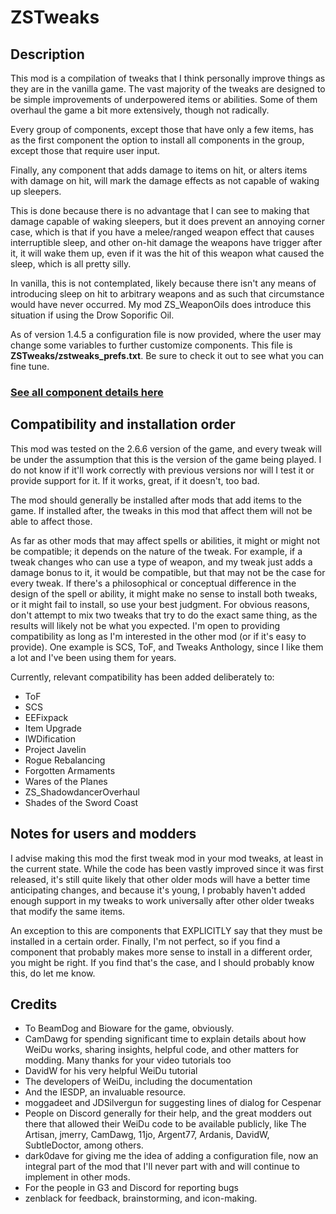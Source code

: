 # ZSTweaks

## Description

This mod is a compilation of tweaks that I think personally improve things as they are in the vanilla game. The vast majority of the tweaks are designed to be simple improvements of underpowered items or abilities. Some of them overhaul the game a bit more extensively, though not radically.

Every group of components, except those that have only a few items, has as the first component the option to install all components in the group, except those that require user input.

Finally, any component that adds damage to items on hit, or alters items with damage on hit, will mark the damage effects as not capable of waking up sleepers.

This is done because there is no advantage that I can see to making that damage capable of waking sleepers, but it does prevent an annoying corner case, which is that if you have a melee/ranged weapon effect that causes interruptible sleep, and other on-hit damage the weapons have trigger after it, it will wake them up, even if it was the hit of this weapon what caused the sleep, which is all pretty silly.

In vanilla, this is not contemplated, likely because there isn't any means of introducing sleep on hit to arbitrary weapons and as such that circumstance would have never occurred. My mod ZS_WeaponOils does introduce this situation if using the Drow Soporific Oil.

As of version 1.4.5 a configuration file is now provided, where the user may change some variables to further customize components. This file is **ZSTweaks/zstweaks_prefs.txt**. Be sure to check it out to see what you can fine tune.

### [See all component details here](ZSTweaks/component_readme.md)

## Compatibility and installation order

This mod was tested on the 2.6.6 version of the game, and every tweak will be under the assumption that this is the version of the game being played. I do not know if it'll work correctly with previous versions nor will I test it or provide support for it. If it works, great, if it doesn't, too bad.

The mod should generally be installed after mods that add items to the game. If installed after, the tweaks in this mod that affect them will not be able to affect those.

As far as other mods that may affect spells or abilities, it might or might not be compatible; it depends on the nature of the tweak. For example, if a tweak changes who can use a type of weapon, and my tweak just adds a damage bonus to it, it would be compatible, but that may not be the case for every tweak. If there's a philosophical or conceptual difference in the design of the spell or ability, it might make no sense to install both tweaks, or it might fail to install, so use your best judgment. For obvious reasons, don't attempt to mix two tweaks that try to do the exact same thing, as the results will likely not be what you expected. I'm open to providing compatibility as long as I'm interested in the other mod (or if it's easy to provide). One example is SCS, ToF, and Tweaks Anthology, since I like them a lot and I've been using them for years.

Currently, relevant compatibility has been added deliberately to:

- ToF
- SCS
- EEFixpack
- Item Upgrade
- IWDification
- Project Javelin
- Rogue Rebalancing
- Forgotten Armaments
- Wares of the Planes
- ZS_ShadowdancerOverhaul
- Shades of the Sword Coast

## Notes for users and modders

I advise making this mod the first tweak mod in your mod tweaks, at least in the current state. While the code has been vastly improved since it was first released, it's still quite likely that other older mods will have a better time anticipating changes, and because it's young, I probably haven't added enough support in my tweaks to work universally after other older tweaks that modify the same items.

An exception to this are components that EXPLICITLY say that they must be installed in a certain order. Finally, I'm not perfect, so if you find a component that probably makes more sense to install in a different order, you might be right. If you find that's the case, and I should probably know this, do let me know.

## Credits

- To BeamDog and Bioware for the game, obviously.
- CamDawg for spending significant time to explain details about how WeiDu works, sharing insights, helpful code, and other matters for modding. Many thanks for your video tutorials too
- DavidW for his very helpful WeiDu tutorial
- The developers of WeiDu, including the documentation
- And the IESDP, an invaluable resource.
- moggadeet and JDSilvergun for suggesting lines of dialog for Cespenar
- People on Discord generally for their help, and the great modders out there that allowed their WeiDu code to be available publicly, like The Artisan, jmerry, CamDawg, 11jo, Argent77, Ardanis, DavidW, SubtleDoctor, among others.
- dark0dave for giving me the idea of adding a configuration file, now an integral part of the mod that I'll never part with and will continue to implement in other mods.
- For the people in G3 and Discord for reporting bugs
- zenblack for feedback, brainstorming, and icon-making.
